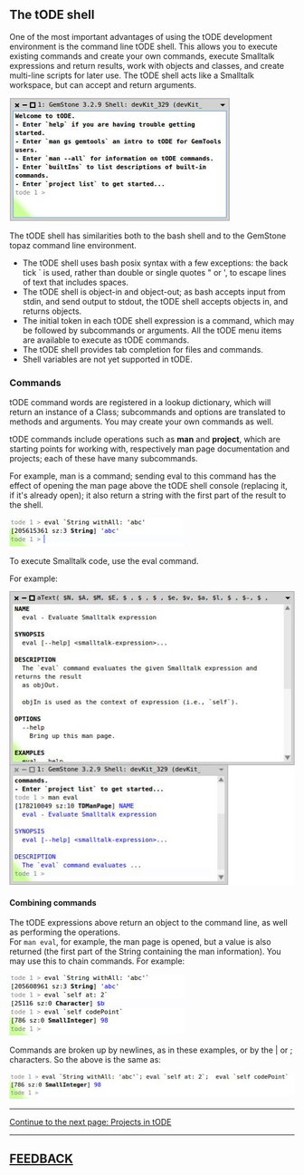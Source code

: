 ## The tODE shell

One of the most important advantages of using the tODE development environment is the command line tODE shell.  This allows you to execute existing  commands and create your own commands, execute Smalltalk expressions and return results, work with objects and classes, and create multi-line scripts for later use.  The tODE shell acts like a Smalltalk workspace, but can accept and return arguments.

![The tODE shell][1]

The tODE shell has similarities both to the bash shell and to the GemStone topaz command line environment. 

* The tODE shell uses bash posix syntax with a few exceptions: the back tick ` is used, rather than double or single quotes " or ', to escape lines of text that includes spaces.  
* The tODE shell is object-in and object-out; as bash accepts input from stdin, and send output to stdout, the tODE shell accepts objects in, and returns objects.  
*  The initial token in each tODE shell expression is a command, which may be followed by subcommands or arguments.  All the tODE menu items are available to execute as tODE commands.
*  The tODE shell provides tab completion for files and commands.
*  Shell variables are not yet supported in tODE.

### Commands

tODE command words are registered in a lookup dictionary, which will return an instance of a Class; subcommands and options are translated to methods and arguments.  You may create your own commands as well.  

tODE commands include operations such as **man** and **project**, which are starting points for working with, respectively man page documentation and projects; each of these have many subcommands.  

For example, man is a command; sending eval to this command has the effect of opening the man page above the tODE shell console (replacing it, if it's already open); it also return a string with the first part of the result to the shell.

![tode man eval][3]

To execute Smalltalk code, use the eval command.  

For example:

![tode single line eval][2]

#### Combining commands

The tODE expressions above return an object to the command line, as well as performing the operations.  
For `man eval`, for example, the man page is opened, but a value is also returned (the first part of the String containing the man information). You may use this to chain commands.  For example:

![tode multi line eval][4]

Commands are broken up by newlines, as in these examples, or by the | or ; characters.  So the above is the same as:

![tode chain eval][5]

---

[Continue to the next page: Projects in tODE][10]

---
[**FEEDBACK**][28]
---


[1]: images/todeShell.png
[2]: images/todeManEval.png
[3]: images/todeShellSingleEval.png
[4]: images/todeShellMultiEvals.png
[5]: images/todeShellChainEvals.png

[10]: ./projectsInTode.md

[28]: https://github.com/GsDevKit/GsDevKit_home/issues/new
